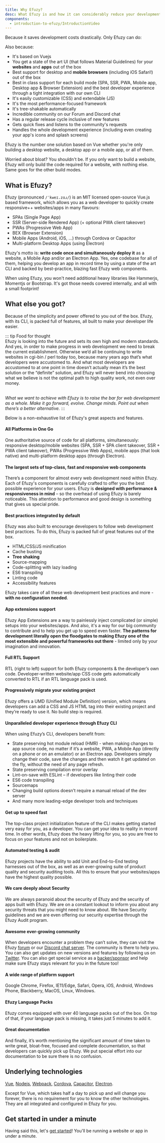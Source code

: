 ```yaml
---
title: Why Efuzy?
desc: What Efuzy is and how it can considerably reduce your development time and costs.
components:
  - introduction-to-efuzy/IntroductionVideo
---
```


Because it saves development costs drastically. Only Efuzy can do:

<introduction-video />

Also because:
* It's based on Vuejs
* You get a state of the art UI (that follows Material Guidelines) for your **websites** and **apps** out of the box
* Best support for desktop and **mobile browsers** (including iOS Safari!) out of the box
* Best in class support for each build mode (SPA, SSR, PWA, Mobile app, Desktop app & Browser Extension) and the best developer experience through a tight integration with our own CLI
* It's easily customizable (CSS) and extendable (JS)
* It's the most performance-focused framework
* It's tree-shakable automatically
* Incredible community on our Forum and Discord chat
* Has a regular release cycle inclusive of new features
* Gets quick fixes and listens to the community's requests
* Handles the whole development experience (including even creating your app's icons and splash screens)

Efuzy is the number one solution based on Vue whether you're only building a desktop website, a desktop app or a mobile app, or all of them.

Worried about bloat? You shouldn't be. If you only want to build a website, Efuzy will only build the code required for a website, with nothing else. Same goes for the other build modes.

## What is Efuzy?
Efuzy (pronounced `/ˈkweɪ.zɑɹ/`) is an MIT licensed open-source Vue.js based framework, which allows you as a web developer to quickly create responsive++ websites/apps in many flavours:
* SPAs (Single Page App)
* SSR (Server-side Rendered App) (+ optional PWA client takeover)
* PWAs (Progressive Web App)
* BEX (Browser Extension)
* Mobile Apps (Android, iOS, …) through Cordova or Capacitor
* Multi-platform Desktop Apps (using Electron)

Efuzy's motto is: **write code once and simultaneously deploy it** as a website, a Mobile App and/or an Electron App. Yes, one codebase for all of them, helping you develop an app in record time by using a state of the art CLI and backed by best-practice, blazing fast Efuzy web components.

When using Efuzy, you won't need additional heavy libraries like Hammerjs, Momentjs or Bootstrap. It's got those needs covered internally, and all with a small footprint!

## What else you got?
Because of the simplicity and power offered to you out of the box. Efuzy, with its CLI, is packed full of features, all built to make your developer life easier.

::: tip Food for thought
<br>
Efuzy is looking into the future and sets its own high and modern standards. And yes, in order to make progress in web development we need to break the current establishment. Otherwise we’d all be continuing to write websites in cgi-bin / perl today too, because many years ago that’s what developers were accustomed to. And what most developers are accustomed to at one point in time doesn’t actually mean it’s the best solution or the “definite” solution, and Efuzy will never bend into choosing what we believe is not the optimal path to high quality work, not even over money.
<br><br>

*What we want to achieve with Efuzy is to raise the bar for web development as a whole. Make it go forward, evolve. Change minds. Point out when there’s a better alternative.*
:::

Below is a non-exhaustive list of Efuzy's great aspects and features.

#### All Platforms in One Go
One authoritative source of code for all platforms, simultaneously: responsive desktop/mobile websites (SPA, SSR + SPA client takeover, SSR + PWA client takeover), PWAs (Progressive Web Apps), mobile apps (that look native) and multi-platform desktop apps (through Electron).

#### The largest sets of top-class, fast and responsive web components
There’s a component for almost every web development need within Efuzy. Each of Efuzy's components is carefully crafted to offer you the best possible experience for your users. Efuzy is **designed with performance & responsiveness in mind** – so the overhead of using Efuzy is barely noticeable. This attention to performance and good design is something that gives us special pride.

#### Best practices integrated by default
Efuzy was also built to encourage developers to follow web development best practices. To do this, Efuzy is packed full of great features out of the box.
 - HTML/CSS/JS minification
 - Cache busting
 - **Tree shaking**
 - Source-mapping
 - Code-splitting with lazy loading
 - ES6 transpiling
 - Linting code
 - Accessibility features

Efuzy takes care of all these web development best practices and more - **with no configuration needed**.

#### App extensions support
Efuzy App Extensions are a way to painlessly inject complicated (or simple) setups into your websites/apps. And also, it's a way for our big community to contribute and to help you get up to speed even faster. **The patterns for development literally open the floodgates to making Efuzy one of the most extensible and powerful frameworks out there** - limited only by your imagination and innovation.

#### Full RTL Support
RTL (right to left) support for both Efuzy components & the developer’s own code. Developer-written website/app CSS code gets automatically converted to RTL if an RTL language pack is used.

#### Progressively migrate your existing project
Efuzy offers a UMD (Unified Module Definition) version, which means developers can add a CSS and JS HTML tag into their existing project and they’re ready to use it. No build step is required.

#### Unparalleled developer experience through Efuzy CLI
When using Efuzy’s CLI, developers benefit from:

 - State preserving hot module reload (HMR) - when making changes to app source code, no matter if it’s a website, PWA, a Mobile App (directly on a phone or on an emulator) or an Electron app. Developers simply change their code, save the changes and then watch it get updated on the fly, without the need of any page refresh.
 - State preserving compilation error overlay
 - Lint-on-save with ESLint – if developers like linting their code
 - ES6 code transpiling
 - Sourcemaps
 - Changing build options doesn’t require a manual reload of the dev server
 - And many more leading-edge developer tools and techniques

#### Get up to speed fast
The top-class project initialization feature of the CLI makes getting started very easy for you, as a developer. You can get your idea to reality in record time. In other words, Efuzy does the heavy lifting for you, so you are free to focus on your features and not on boilerplate.

#### Automated testing & audit
Efuzy projects have the ability to add Unit and End-to-End testing harnesses out of the box, as well as an ever-growing suite of product quality and security auditing tools. All this to ensure that your websites/apps have the highest quality possible.

#### We care deeply about Security
We are always paranoid about the security of Efuzy and the security of apps built with Efuzy. We are on a constant lookout to inform you about any security threats that you might need to know about. We have Security guidelines and we are even offering our security expertise through the Efuzy Audit program.

#### Awesome ever-growing community
When developers encounter a problem they can’t solve, they can visit the Efuzy [forum](https://forum.efuzy.dev/) or our [Discord chat server](https://chat.efuzy.dev). The community is there to help you. You can also get updates on new versions and features by following us on [Twitter](https://twitter.efuzy.dev). You can also get special service as a [backer/sponsor](https://donate.efuzy.dev) and help make sure Efuzy stays relevant for you in the future too!

#### A wide range of platform support
Google Chrome, Firefox, IE11/Edge, Safari, Opera, iOS, Android, Windows Phone, Blackberry, MacOS, Linux, Windows.

#### Efuzy Language Packs
Efuzy comes equipped with over 40 language packs out of the box. On top of that, if your language pack is missing, it takes just 5 minutes to add it.

#### Great documentation
And finally, it’s worth mentioning the significant amount of time taken to write great, bloat-free, focused and complete documentation, so that developers can quickly pick up Efuzy. We put special effort into our documentation to be sure there is no confusion.

## Underlying technologies
[Vue](https://vuejs.org/), [Nodejs](https://nodejs.org/), [Webpack](https://webpack.js.org/), [Cordova](https://cordova.apache.org/), [Capacitor](https://capacitor.ionicframework.com), [Electron](https://electronjs.org/).

Except for Vue, which takes half a day to pick up and will change you forever, there is no requirement for you to know the other technologies. They are all integrated and configured in Efuzy for you.

## Get started in under a minute
Having said this, let's [get started](/start)! You'll be running a website or app in under a minute.
